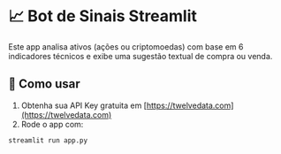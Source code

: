 # 📈 Bot de Sinais Streamlit

Este app analisa ativos (ações ou criptomoedas) com base em 6 indicadores técnicos e exibe uma sugestão textual de compra ou venda.

## 🔧 Como usar

1. Obtenha sua API Key gratuita em [https://twelvedata.com](https://twelvedata.com)
2. Rode o app com:
```bash
streamlit run app.py
